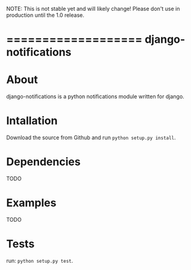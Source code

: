 NOTE: This is not stable yet and will likely change!  Please don't use in production until the 1.0 release.

===================
django-notifications
===================

About
=====
django-notifications is a python notifications module written for django.

Intallation
===========
Download the source from Github and run ``python setup.py install``.

Dependencies
============
TODO

Examples
========
TODO

Tests
=====
run: ``python setup.py test``.
